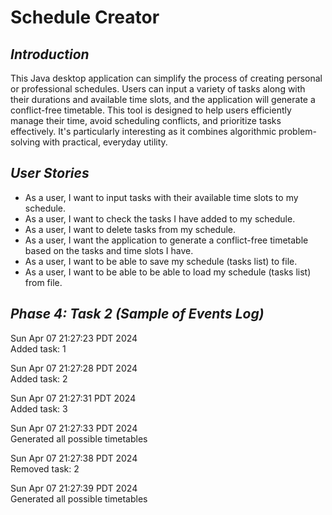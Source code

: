 # Schedule Creator

## _Introduction_
This Java desktop application can simplify the process of creating personal or professional schedules. 
Users can input a variety of tasks along with their durations and available time slots, 
and the application will generate a conflict-free timetable. 
This tool is designed to help users efficiently manage their time, 
avoid scheduling conflicts, and prioritize tasks effectively. 
It's particularly interesting as it combines algorithmic problem-solving with practical, everyday utility.

## _User Stories_
- As a user, I want to input tasks with their available time slots to my schedule.
- As a user, I want to check the tasks I have added to my schedule.
- As a user, I want to delete tasks from my schedule.
- As a user, I want the application to generate a conflict-free timetable based on the tasks and time slots I have.
- As a user, I want to be able to save my schedule (tasks list) to file.
- As a user, I want to be able to be able to load my schedule (tasks list) from file.

## _Phase 4: Task 2 (Sample of Events Log)_
Sun Apr 07 21:27:23 PDT 2024   
Added task: 1

Sun Apr 07 21:27:28 PDT 2024   
Added task: 2

Sun Apr 07 21:27:31 PDT 2024   
Added task: 3

Sun Apr 07 21:27:33 PDT 2024   
Generated all possible timetables

Sun Apr 07 21:27:38 PDT 2024   
Removed task: 2

Sun Apr 07 21:27:39 PDT 2024   
Generated all possible timetables
